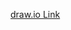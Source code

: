 [draw.io Link](https://app.diagrams.net/#HSunshadeCorp%2FEasyBMS-master%2Fmain%2Fsystem-overview.drawio)
